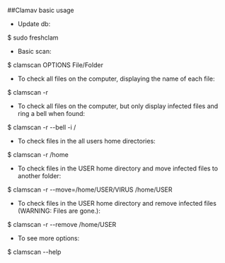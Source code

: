 ##Clamav basic usage

- Update db:

$ sudo freshclam

- Basic scan:

$ clamscan OPTIONS File/Folder 

- To check all files on the computer, displaying the name of each file:

$ clamscan -r 

- To check all files on the computer, but only display infected files and ring a bell when found:

$ clamscan -r --bell -i /

- To check files in the all users home directories:

$ clamscan -r /home

- To check files in the USER home directory and move infected files to another folder:

$ clamscan -r --move=/home/USER/VIRUS /home/USER

- To check files in the USER home directory and remove infected files (WARNING: Files are gone.):

$ clamscan -r --remove /home/USER

- To see more options:

$ clamscan --help